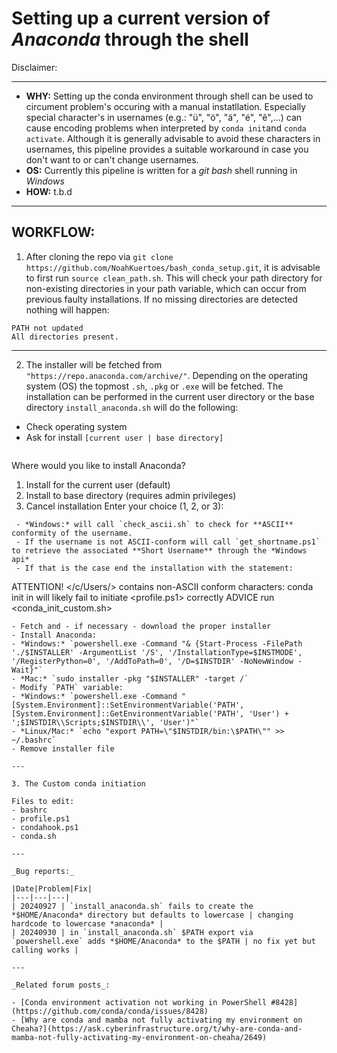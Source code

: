 # __Setting up a current version of *Anaconda* through the shell__

Disclaimer:

---

- **WHY:** Setting up the conda environment through shell can be used to circument problem's occuring with a manual instatllation. Especially special character's in usernames (e.g.: "ü", "ö", "ä", "é", "ê",...) can cause encoding problems when interpreted by `conda init`and `conda activate`. Although it is generally advisable to avoid these characters in usernames, this pipeline provides a suitable workaround in case you don't want to or can't change usernames.
- **OS:** Currently this pipeline is written for a *git bash* shell running in *Windows*
- **HOW:** t.b.d


---

## __WORKFLOW:__

 1. After cloning the repo via `git clone https://github.com/NoahKuertoes/bash_conda_setup.git`, it is advisable to first run `source clean_path.sh`. This will check your path directory for non-existing directories in your path variable, which can occur from previous faulty installations. If no missing directories are detected nothing will happen:

```
PATH not updated
All directories present.
```

---
 
 2. The installer will be fetched from `"https://repo.anaconda.com/archive/"`. Depending on the operating system (OS) the topmost `.sh`, `.pkg` or `.exe` will be fetched. The installation can   be performed in the current user directory or the base directory
 `install_anaconda.sh` will do the following:

- Check operating system
- Ask for install `[current user | base directory]`
  ```
Where would you like to install Anaconda?
1. Install for the current user (default)
2. Install to base directory (requires admin privileges)
3. Cancel installation
Enter your choice (1, 2, or 3):
```
 - *Windows:* will call `check_ascii.sh` to check for **ASCII** conformity of the username.
 - If the username is not ASCII-conform will call `get_shortname.ps1` to retrieve the associated **Short Username** through the *Windows api*
 - If that is the case end the installation with the statement:
  ```
   ATTENTION!       </c/Users/<username>> contains non-ASCII conform characters:
                    conda init in will likely fail to initiate <profile.ps1> correctly
   ADVICE           run <conda_init_custom.sh>
  ```
- Fetch and - if necessary - download the proper installer
- Install Anaconda:
  - *Windows:* `powershell.exe -Command "& {Start-Process -FilePath './$INSTALLER' -ArgumentList '/S', '/InstallationType=$INSTMODE', '/RegisterPython=0', '/AddToPath=0', '/D=$INSTDIR' -NoNewWindow -Wait}"`
  - *Mac:* `sudo installer -pkg "$INSTALLER" -target /`
- Modify `PATH` variable:
  - *Windows:* `powershell.exe -Command "[System.Environment]::SetEnvironmentVariable('PATH', [System.Environment]::GetEnvironmentVariable('PATH', 'User') + ';$INSTDIR\\Scripts;$INSTDIR\\', 'User')"`
  - *Linux/Mac:* `echo "export PATH=\"$INSTDIR/bin:\$PATH\"" >> ~/.bashrc`
- Remove installer file

---

3. The Custom conda initiation

Files to edit:
- bashrc
- profile.ps1
- condahook.ps1
- conda.sh

---

_Bug reports:_

|Date|Problem|Fix|
|---|---|---|
| 20240927 | `install_anaconda.sh` fails to create the *$HOME/Anaconda* directory but defaults to lowercase | changing hardcode to lowercase *anaconda* |
| 20240930 | in `install_anaconda.sh` $PATH export via `powershell.exe` adds *$HOME/Anaconda* to the $PATH | no fix yet but calling works | 

---

_Related forum posts_:

- [Conda environment activation not working in PowerShell #8428](https://github.com/conda/conda/issues/8428)
- [Why are conda and mamba not fully activating my environment on Cheaha?](https://ask.cyberinfrastructure.org/t/why-are-conda-and-mamba-not-fully-activating-my-environment-on-cheaha/2649)



